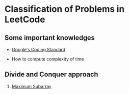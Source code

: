 # Classification of Problems in LeetCode

## Some important knowledges

+ [Google's Coding Standard](https://google.github.io/styleguide/javaguide.html)

+ How to compute complexity of time

## Divide and Conquer approach

1. [Maximum Subarray](https://github.com/mingzheruan/Java-LeetCode/blob/master/The%20Record%20of%20My%20problem%20Journey/Maximum%20Subarray.md)
